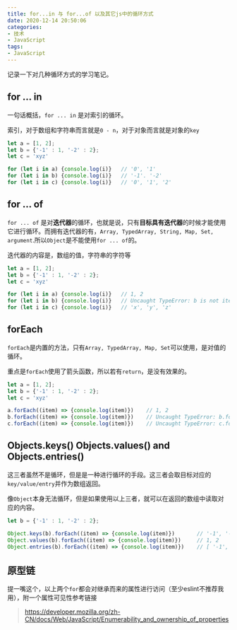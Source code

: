 ```yaml
---
title: for...in 与 for...of 以及其它js中的循环方式
date: 2020-12-14 20:50:06
categories:
- 技术
- JavaScript
tags:
- JavaScript
---
```


记录一下对几种循环方式的学习笔记。



## for ... in

一句话概括，`for ... in` 是对索引的循环。

索引，对于数组和字符串而言就是`0 - n`，对于对象而言就是对象的`key`

```javascript for ... in
let a = [1, 2];
let b = {'-1' : 1, '-2' : 2};
let c = 'xyz'

for (let i in a) {console.log(i)}	// '0', '1'
for (let i in b) {console.log(i)}	// '-1'. '-2'
for (let i in c) {console.log(i)}	// '0', '1', '2'
```

<!-- more -->

## for ... of

`for ... of` 是对**迭代器**的循环，也就是说，只有**目标具有迭代器**的时候才能使用它进行循环。而拥有迭代器的有，`Array, TypedArray, String, Map, Set, argument`.所以`Object`是不能使用`for ... of`的。

迭代器的内容是，数组的值，字符串的字符等

```javascript for ... of
let a = [1, 2];
let b = {'-1' : 1, '-2' : 2};
let c = 'xyz'

for (let i in a) {console.log(i)}	// 1, 2
for (let i in b) {console.log(i)}	// Uncaught TypeError: b is not iterable
for (let i in c) {console.log(i)}	// 'x', 'y', 'z'
```



## forEach

`forEach`是内置的方法，只有`Array, TypedArray, Map, Set`可以使用，是对值的循环。

重点是`forEach`使用了箭头函数，所以若有`return`，是没有效果的。

```javascript forEach
let a = [1, 2];
let b = {'-1' : 1, '-2' : 2};
let c = 'xyz'

a.forEach((item) => {console.log(item)})	// 1, 2
b.forEach((item) => {console.log(item)})	// Uncaught TypeError: b.forEach is not a function
c.forEach((item) => {console.log(item)})	// Uncaught TypeError: c.forEach is not a function
```



## Objects.keys() Objects.values() and Objects.entries()

这三者虽然不是循环，但是是一种进行循环的手段。这三者会取目标对应的`key/value/entry`并作为数组返回。

像`Object`本身无法循环，但是如果使用以上三者，就可以在返回的数组中读取对应的内容。

```javascript Objects.()
let b = {'-1' : 1, '-2' : 2};

Object.keys(b).forEach((item) => {console.log(item)})		// '-1', '-2'
Object.values(b).forEach((item) => {console.log(item)})		// 1, 2
Object.entries(b).forEach((item) => {console.log(item)})	// [ '-1', 1 ], [ '-2', 2 ]
```



## 原型链

提一嘴这个，以上两个`for`都会对继承而来的属性进行访问（至少eslint不推荐我用），附一个属性可见性参考链接

> https://developer.mozilla.org/zh-CN/docs/Web/JavaScript/Enumerability_and_ownership_of_properties